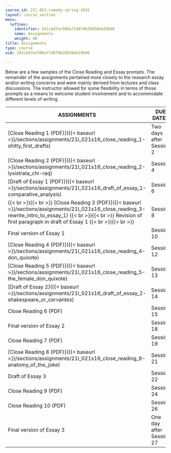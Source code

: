 ```yaml
---
course_id: 21l-021-comedy-spring-2016
layout: course_section
menu:
  leftnav:
    identifier: 241cbd7ec508a71407062bb58eb29b96
    name: Assignments
    weight: 40
title: Assignments
type: course
uid: 241cbd7ec508a71407062bb58eb29b96

---
```


Below are a few samples of the Close Reading and Essay prompts. The remainder of the assignments pertained more closely to the research essay and/or writing concerns and were mainly derived from lectures and class discussions. The instructor allowed for some flexibility in terms of those prompts as a means to welcome student involvement and to accommodate different levels of writing.

| ASSIGNMENTS | DUE DATES |
| --- | --- |
| [Close Reading 1 (PDF)]({{< baseurl >}}/sections/assignments/21l_021s16_close_reading_1-shitty_first_drafts) | Two days after Session 2 |
| [Close Reading 2 (PDF)]({{< baseurl >}}/sections/assignments/21l_021s16_close_reading_2-lysistrata_chi-raq) | Session 4 |
| [Draft of Essay 1 (PDF)]({{< baseurl >}}/sections/assignments/21l_021s16_draft_of_essay_1-comparative_analysis) | Session 6 |
|  {{< br >}}{{< br >}} [Close Reading 3 (PDF)]({{< baseurl >}}/sections/assignments/21l_021s16_close_reading_3-rewrite_intro_to_essay_1) {{< br >}}{{< br >}} Revision of first paragraph in draft of Essay 1 {{< br >}}{{< br >}}  | Session 8 |
| Final version of Essay 1 | Session 10 |
| [Close Reading 4 (PDF)]({{< baseurl >}}/sections/assignments/21l_021s16_close_reading_4-don_quixote) | Session 12 |
| [Close Reading 5 (PDF)]({{< baseurl >}}/sections/assignments/21l_021s16_close_reading_5-the_female_don_quixote) | Session 13 |
| [Draft of Essay 2]({{< baseurl >}}/sections/assignments/21l_021s16_draft_of_essay_2-shakespeare_or_cervantes) | Session 14 |
| Close Reading 6 (PDF) | Session 15 |
| Final version of Essay 2 | Session 18 |
| Close Reading 7 (PDF) | Session 19 |
| [Close Reading 8 (PDF)]({{< baseurl >}}/sections/assignments/21l_021s16_close_reading_8-anatomy_of_the_joke) | Session 21 |
| Draft of Essay 3 | Session 22 |
| Close Reading 9 (PDF) | Session 24 |
| Close Reading 10 (PDF) | Session 26 |
| Final version of Essay 3 | One day after Session 27
